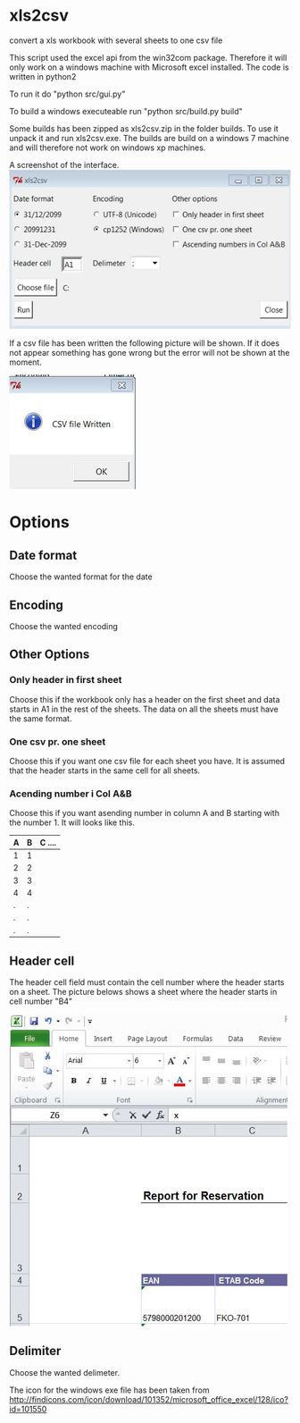 xls2csv
=======

convert a xls workbook with several sheets to one csv file

This script used the excel api from the win32com package. Therefore it will only work on a windows machine with Microsoft excel installed. The code is written in python2

To run it do "python src/gui.py"

To build a windows executeable run "python src/build.py build"

Some builds has been zipped as xls2csv.zip in the folder builds. To use it unpack it and run xls2csv.exe. The builds are build on a windows 7 machine and will therefore not work on windows xp machines.

A screenshot of the interface.
![Screenshot](pics/scr.jpg "Screenshot")

If a csv file has been written the following picture will be shown. If it does not appear something has gone wrong but the error will not be shown at the moment.

![sucess](pics/sucess.jpg "sucess")

 
# Options

## Date format
Choose the wanted format for the date

## Encoding
Choose the wanted encoding

## Other Options
### Only header in first sheet
Choose this if the workbook only has a header on the first sheet and data starts in A1 in the rest of the sheets. The data on all the sheets must have the same format.

### One csv pr. one sheet
Choose this if you want one csv file for each sheet you have. It is assumed that the header starts in the same cell for all sheets.

### Acending number i Col A&B
Choose this if you want asending number in column A and B starting with the number 1. It will looks like this.

| A | B | C ....|
|---|---|-------|
| 1 | 1 |	     |
| 2 | 2 | 	     |
| 3 | 3 |       |
| 4 | 4 |       |
| . | . |       |
| . | . |       |
| . | . |       |

## Header cell

The header cell field must contain the cell number where the header starts on a sheet. The picture belows shows a sheet where the header starts in cell number "B4"

![Header](pics/header.jpg "Header")

## Delimiter 
Choose the wanted delimeter.

The icon for the windows exe file has been taken from
http://findicons.com/icon/download/101352/microsoft_office_excel/128/ico?id=101550
